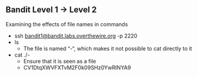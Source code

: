 ## Bandit Level 1 -> Level 2
Examining the effects of file names in commands
- ssh bandit1@bandit.labs.overthewire.org -p 2220
- ls
    - The file is named “-“, which makes it not possible to cat directly to it
- cat ./- 
    - Ensure that it is seen as a file
    - CV1DtqXWVFXTvM2F0k09SHz0YwRINYA9

